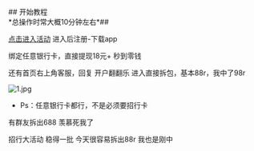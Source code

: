 <!--markdown-->## 开始教程 </br> *总操作时常大概10分钟左右*##

[点击进入活动][big] 进入后注册-下载app

绑定任意银行卡，直接提现18元+ 秒到零钱

还有首页右上角客服，回复 开户翻翻乐 进入直接拆包，基本88r，我中了98r

![1.jpg][1]

- Ps：任意银行卡都行，不是必须要招行卡

有群友拆出688 羡慕死我了

招行大活动 稳得一批 今天很容易拆出88r 我也是刚中

  [big]:http://cmb-dist.17f8.me/mobile/jump4?scene=76c914b2a7304eb5bdf106079fd43142

  

 [1]:http://shp.qpic.cn/collector/368685196/3d20318b-c4c8-42b7-8fff-d49a6fbcc680/0
